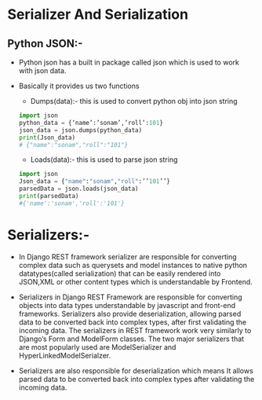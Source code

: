 # Serializer And Serialization

## Python JSON:-

- Python json has a built in package called json which is used to work with json data.
- Basically it provides us two functions

  - Dumps(data):- this is used to convert python obj into json string

  ```python
  import json
  python_data = {‘name’:’sonam’,’roll’:101}
  json_data = json.dumps(python_data)
  print(Json_data)
  # {"name":"sonam","roll":"101"}
  ```

  - Loads(data):- this is used to parse json string

  ```python
  import json
  Json_data = {"name":"sonam","roll":’’101’’}
  parsedData = json.loads(json_data)
  print(parsedData)
  #{'name':'sonam','roll':'101'}
  ```

# Serializers:-

- In Django REST framework serializer are responsible for converting complex data such as querysets and model instances to native python datatypes(called serialization) that can be easily rendered into JSON,XML or other content types which is understandable by Frontend.

- Serializers in Django REST Framework are responsible for converting objects into data types understandable by javascript and front-end frameworks. Serializers also provide deserialization, allowing parsed data to be converted back into complex types, after first validating the incoming data. The serializers in REST framework work very similarly to Django’s Form and ModelForm classes. The two major serializers that are most popularly used are ModelSerializer and HyperLinkedModelSerialzer.

- Serializers are also responsible for deserialization which means It allows parsed data to be converted back into complex types after validating the incoming data.
